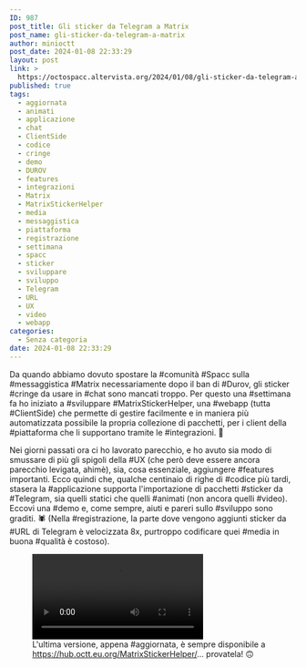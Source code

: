 ```yaml
---
ID: 987
post_title: Gli sticker da Telegram a Matrix
post_name: gli-sticker-da-telegram-a-matrix
author: minioctt
post_date: 2024-01-08 22:33:29
layout: post
link: >
  https://octospacc.altervista.org/2024/01/08/gli-sticker-da-telegram-a-matrix/
published: true
tags:
  - aggiornata
  - animati
  - applicazione
  - chat
  - ClientSide
  - codice
  - cringe
  - demo
  - DUROV
  - features
  - integrazioni
  - Matrix
  - MatrixStickerHelper
  - media
  - messaggistica
  - piattaforma
  - registrazione
  - settimana
  - spacc
  - sticker
  - sviluppare
  - sviluppo
  - Telegram
  - URL
  - UX
  - video
  - webapp
categories:
  - Senza categoria
date: 2024-01-08 22:33:29
---
```

<!-- wp:paragraph -->
<p>Da quando abbiamo dovuto spostare la #comunità #Spacc sulla #messaggistica #Matrix necessariamente dopo il ban di #Durov, gli sticker #cringe da usare in #chat sono mancati troppo. Per questo una #settimana fa ho iniziato a #sviluppare #MatrixStickerHelper, una #webapp (tutta #ClientSide) che permette di gestire facilmente e in maniera più automatizzata possibile la propria collezione di pacchetti, per i client della #piattaforma che li supportano tramite le #integrazioni. 🚀️</p>
<!-- /wp:paragraph -->

<!-- wp:paragraph -->
<p>Nei giorni passati ora ci ho lavorato parecchio, e ho avuto sia modo di smussare di più gli spigoli della #UX (che però deve essere ancora parecchio levigata, ahimè), sia, cosa essenziale, aggiungere #features importanti. Ecco quindi che, qualche centinaio di righe di #codice più tardi, stasera la #applicazione supporta l'importazione di pacchetti #sticker da #Telegram, sia quelli statici che quelli #animati (non ancora quelli #video). Eccovi una #demo e, come sempre, aiuti e pareri sullo #sviluppo sono graditi. 🕷️ (Nella #registrazione, la parte dove vengono aggiunti sticker da #URL di Telegram è velocizzata 8x, purtroppo codificare quei #media in buona #qualità è costoso).</p>
<!-- /wp:paragraph -->

<!-- wp:paragraph -->
<p> </p>
<!-- /wp:paragraph -->

<!-- wp:video {"id":988} -->
<figure class="wp-block-video"><video controls src="https://octospacc.altervista.org/wp-content/uploads/2024/01/MatrixStickerHelperDemo2.mp4"></video><figcaption class="wp-element-caption">L'ultima versione, appena #aggiornata, è sempre disponibile a <a href="https://hub.octt.eu.org/MatrixStickerHelper/">https://hub.octt.eu.org/MatrixStickerHelper/</a>... provatela! 🙃️</figcaption></figure>
<!-- /wp:video -->